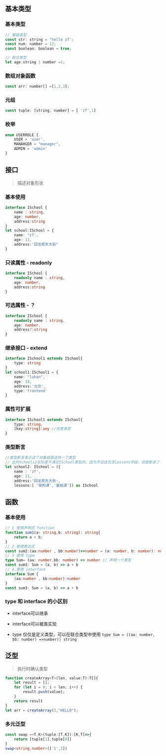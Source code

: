 ## 基本类型

### 基本类型

~~~js
// 基础类型
const str: string = "hello zf';
const num: number = 12;
const boolean: boolean = true;

// 联合类型
let age:string | number =1;
~~~

### 数组对象函数

~~~js
const arr: number[] =[1,2,3];
~~~

### 元组

```js
const tuple: [string, number] = [ 'zf',1]
```

### 枚举

```ts
enum USERROLE {
    USER = 'user',
    MANAHGER = "manager",
    ADMIN = 'admin'
}
```

## 接口

> 描述对象形状

### 基本使用

```ts
interface ISchool {
    name : string,
    age: number,
    address:string
}
let school:ISchool = {
    name: "zf',
    age: 11,
    address:'回龙观东大街"
}
```

### 只读属性 - readonly 

```ts
interface ISchool {
    readonly name : string,
    age: number,
    address:string
}
```

### 可选属性 - ？

```ts
interface ISchool {
    readonly name : string,
    age: number,
    address?:string
}
```

### 继承接口 - extend

```ts
interface ISchool1 extends ISchool{
    type: string
}
let school1:ISchool1 = {
    name: "luhan",
    age: 18,
    address:'北京',
    type:'frontend'
}
```

### 属性可扩展

```ts
interface ISchool1 extends ISchool{
    type: string,
    [key:string]:any //任意类型
}
```

### 类型断言

```ts
//类型断言表示这个对象就是这样一个类型
// 此时schools2实际是不满足ISchool类型的，因为不应该包含lessons字段，但是断言了
let school2: ISchool = ({
    name : 'zf',
    age: 11,
    address:'回龙观东大街·,
    lessons:[ '架构课','基础课']) as ISchool

```

## 函数

### 基本使用

```ts
// 1 使用声明式 function
function sum1(a: string,b: string): string{
    return a + b;
}
// 2 使用表达式
const sum2:(aa:number , bb:number)=>number = (a: number, b: number): number=>a + b
// 3 使用 type
type Sum= (aa: number,bb: number) => number // 声明一个类型
const sum3: Sum = (a, b) => a + b
// 4.使用 interface 
interface Sum {
    (aa:number , bb:number):number
}
const sum3: Sum = (a, b) => a + b
```

### type 和 interface 的小区别

- interface可以继承

- interface可以被类实现
- type 仅仅是定义类型，可以在联合类型中使用 `type Sum = ((aa: number, bb: number) =>number)| string`

## 泛型

> 执行时确认类型

```js
function createArray<T>(len, value:T):T[]{
    let result = [];
    for (let i = 0; i < len; i++) {
        result.push(value);
    }
	return result
}
let arr = createArray(3,"HELLO");
```

### 多元泛型

```ts
const swap =<T,K>(tuple:[T,K]):[K,T]=>{
    return [tuple[1],tuple[0]]
}
swap<string,number>(['1',2])
```

